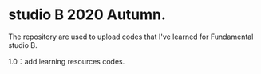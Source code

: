 # studio B 2020 Autumn.
The repository are used to upload codes that I've learned for Fundamental studio B.

1.0：add learning resources codes.

